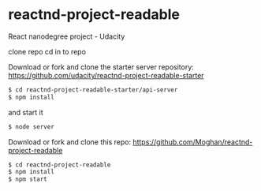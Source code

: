 # reactnd-project-readable
React nanodegree project - Udacity

clone repo
cd in to repo

Download or fork and clone the starter server repository:
https://github.com/udacity/reactnd-project-readable-starter


```bash
$ cd reactnd-project-readable-starter/api-server
$ npm install
```
and start it
```bash
$ node server
```

Download or fork and clone this repo:
https://github.com/Moghan/reactnd-project-readable

```bash
$ cd reactnd-project-readable
$ npm install
$ npm start
```
